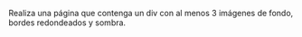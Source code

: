 Realiza una página que contenga un div  con al menos 3 imágenes de fondo, bordes redondeados y sombra.